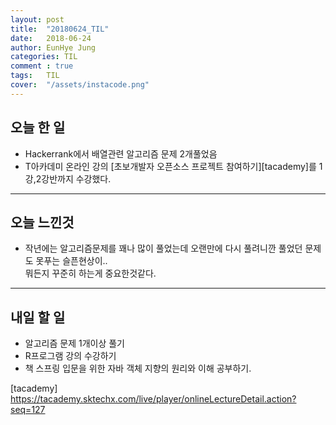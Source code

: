 ```yaml
---
layout: post
title:  "20180624_TIL"
date:   2018-06-24
author: EunHye Jung
categories: TIL
comment : true
tags:	TIL
cover:  "/assets/instacode.png"
---
```

   
   

 
 
## 오늘 한 일
  * Hackerrank에서 배열관련 알고리즘 문제 2개풀었음    
  * T아카데미 온라인 강의 [초보개발자 오픈소스 프로젝트 참여하기][tacademy]를 1강,2강반까지 수강했다.
    


   
- - -
   
    
## 오늘 느낀것
  * 작년에는 알고리즘문제를 꽤나 많이 풀었는데 오랜만에 다시 풀려니깐 풀었던 문제도 못푸는 슬픈현상이..  
    뭐든지 꾸준히 하는게 중요한것같다.   
	
- - -

## 내일 할 일
* 알고리즘 문제 1개이상 풀기   
* R프로그램 강의 수강하기   
* 책 스프링 입문을 위한 자바 객체 지향의 원리와 이해 공부하기.
   
  


[tacademy] https://tacademy.sktechx.com/live/player/onlineLectureDetail.action?seq=127
